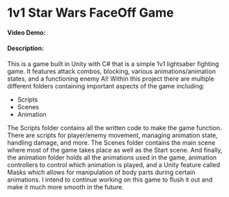 # 1v1 Star Wars FaceOff Game
#### Video Demo: <URL>
#### Description: 
This is a game built in Unity with C# that is a simple 1v1 lightsaber fighting game. It features attack combos, blocking, various animations/animation states, and a functioning enemy AI!
Within this project there are multiple different folders containing important aspects of the game including:
- Scripts
- Scenes
- Animation

The Scripts folder contains all the written code to make the game function. There are scripts for player/enemy movement, managing animation state, handling damage, and more. The Scenes folder contains the main scene where most of the game takes place as well as the Start scene. And finally, the animation folder holds all the animations used in the game, animation controllers to control which animation is played, and a Unity feature called Masks which allows for manipulation of body parts during certain animations. I intend to continue working on this game to flush it out and make it much more smooth in the future. 